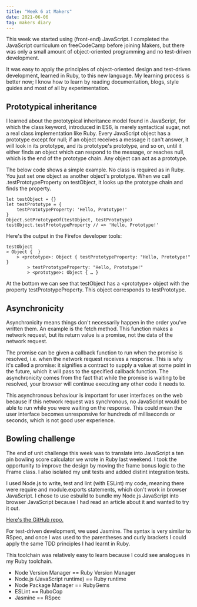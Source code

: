 ```yaml
---
title: "Week 6 at Makers"
date: 2021-06-06
tag: makers diary
---
```


This week we started using (front-end) JavaScript. I completed the JavaScript curriculum on freeCodeCamp before joining Makers, but there was only a small amount of object-oriented programming and no test-driven development.

It was easy to apply the principles of object-oriented design and test-driven development, learned in Ruby, to this new language. My learning process is better now; I know how to learn by reading documentation, blogs, style guides and most of all by experimentation.

## Prototypical inheritance

I learned about the prototypical inheritance model found in JavaScript, for which the class keyword, introduced in ES6, is merely syntactical sugar, not a real class implementation like Ruby. Every JavaScript object has a prototype except for null; if an object receives a message it can't answer, it will look in its prototype, and its prototype's prototype, and so on, until it either finds an object which can respond to the message, or reaches null, which is the end of the prototype chain. Any object can act as a prototype.

The below code shows a simple example. No class is required as in Ruby. You just set one object as another object's prototype. When we call .testPrototypeProperty on testObject, it looks up the prototype chain and finds the property.

```
let testObject = {}
let testPrototype = {
	testPrototypeProperty: 'Hello, Prototype!'
}
Object.setPrototypeOf(testObject, testPrototype)
testObject.testPrototypeProperty // => 'Hello, Prototype!'
```

Here's the output in the Firefox developer tools:

```
testObject
> Object {  }
    > <prototype>: Object { testPrototypeProperty: "Hello, Prototype!" }
        > testPrototypeProperty: "Hello, Prototype!"
        > <prototype>: Object { … }
```

At the bottom we can see that testObject has a \<prototype\> object with the property testPrototypeProperty. This object corresponds to testPrototype.

## Asynchronicity

Asynchronicity means things don't necessarily happen in the order you've written them. An example is the fetch method. This function makes a network request, but its return value is a promise, not the data of the network request. 

The promise can be given a callback function to run when the promise is resolved, i.e. when the network request receives a response. This is why it's called a promise: it signifies a contract to supply a value at some point in the future, which it will pass to the specified callback function. The asynchronicity comes from the fact that while the promise is waiting to be resolved, your browser will continue executing any other code it needs to.

This asynchronous behaviour is important for user interfaces on the web because if this network request was synchronous, no JavaScript would be able to run while you were waiting on the response. This could mean the user interface becomes unresponsive for hundreds of milliseconds or seconds, which is not good user experience.

## Bowling challenge

The end of unit challenge this week was to translate into JavaScript a ten pin bowling score calculator we wrote in Ruby last weekend. I took the opportunity to improve the design by moving the frame bonus logic to the Frame class. I also isolated my unit tests and added distint integration tests.

I used Node.js to write, test and lint (with ESLint) my code, meaning there were require and module.exports statements, which don't work in browser JavaScript. I chose to use esbuild to bundle my Node.js JavaScript into browser JavaScript because I had read an article about it and wanted to try it out.

[Here's the GitHub repo.](https://github.com/rdupplaw/bowling-challenge)

For test-driven development, we used Jasmine. The syntax is very similar to RSpec, and once I was used to the parentheses and curly brackets I could apply the same TDD principles I had learnt in Ruby.

This toolchain was relatively easy to learn because I could see analogues in my Ruby toolchain.

- Node Version Manager == Ruby Version Manager
- Node.js (JavaScript runtime) == Ruby runtime
- Node Package Manager == RubyGems
- ESLint == RuboCop
- Jasmine == RSpec